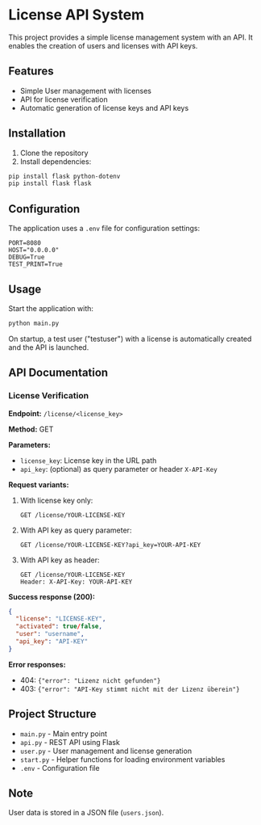 # License API System

This project provides a simple license management system with an API. It enables the creation of users and licenses with API keys.

## Features

- Simple User management with licenses
- API for license verification
- Automatic generation of license keys and API keys

## Installation

1. Clone the repository
2. Install dependencies:
```bash
pip install flask python-dotenv
pip install flask flask
```

## Configuration

The application uses a `.env` file for configuration settings:

```
PORT=8080
HOST="0.0.0.0"
DEBUG=True
TEST_PRINT=True
```

## Usage

Start the application with:

```bash
python main.py
```

On startup, a test user ("testuser") with a license is automatically created and the API is launched.

## API Documentation

### License Verification

**Endpoint:** `/license/<license_key>`

**Method:** GET

**Parameters:**
- `license_key`: License key in the URL path
- `api_key`: (optional) as query parameter or header `X-API-Key`

**Request variants:**
1. With license key only:
   ```
   GET /license/YOUR-LICENSE-KEY
   ```

2. With API key as query parameter:
   ```
   GET /license/YOUR-LICENSE-KEY?api_key=YOUR-API-KEY
   ```

3. With API key as header:
   ```
   GET /license/YOUR-LICENSE-KEY
   Header: X-API-Key: YOUR-API-KEY
   ```

**Success response (200):**
```json
{
  "license": "LICENSE-KEY",
  "activated": true/false,
  "user": "username",
  "api_key": "API-KEY"
}
```

**Error responses:**
- 404: `{"error": "Lizenz nicht gefunden"}`
- 403: `{"error": "API-Key stimmt nicht mit der Lizenz überein"}`

## Project Structure

- `main.py` - Main entry point
- `api.py` - REST API using Flask
- `user.py` - User management and license generation
- `start.py` - Helper functions for loading environment variables
- `.env` - Configuration file

## Note

User data is stored in a JSON file (`users.json`).